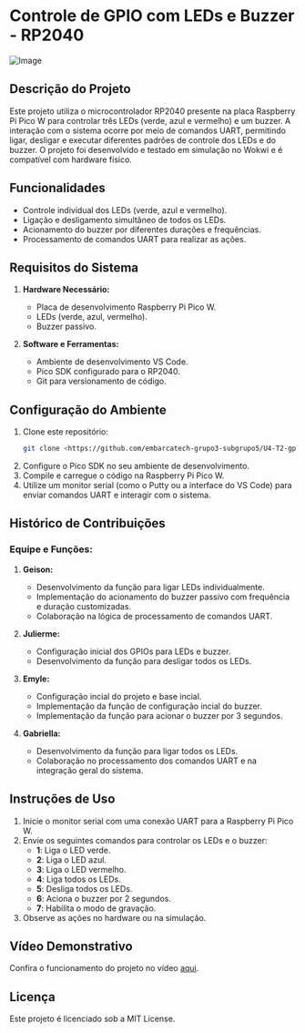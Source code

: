 # Controle de GPIO com LEDs e Buzzer - RP2040

![Image](https://github.com/user-attachments/assets/d50b85b8-d484-4839-93d8-4390087bf2cf)

## Descrição do Projeto
Este projeto utiliza o microcontrolador RP2040 presente na placa Raspberry Pi Pico W para controlar três LEDs (verde, azul e vermelho) e um buzzer. A interação com o sistema ocorre por meio de comandos UART, permitindo ligar, desligar e executar diferentes padrões de controle dos LEDs e do buzzer. O projeto foi desenvolvido e testado em simulação no Wokwi e é compatível com hardware físico.

## Funcionalidades
- Controle individual dos LEDs (verde, azul e vermelho).
- Ligação e desligamento simultâneo de todos os LEDs.
- Acionamento do buzzer por diferentes durações e frequências.
- Processamento de comandos UART para realizar as ações.

## Requisitos do Sistema
1. **Hardware Necessário:**
   - Placa de desenvolvimento Raspberry Pi Pico W.
   - LEDs (verde, azul, vermelho).
   - Buzzer passivo.

2. **Software e Ferramentas:**
   - Ambiente de desenvolvimento VS Code.
   - Pico SDK configurado para o RP2040.
   - Git para versionamento de código.

## Configuração do Ambiente
1. Clone este repositório:
   ```bash
   git clone <https://github.com/embarcatech-grupo3-subgrupo5/U4-T2-gpio-uart-control>
   ```
2. Configure o Pico SDK no seu ambiente de desenvolvimento.
3. Compile e carregue o código na Raspberry Pi Pico W.
4. Utilize um monitor serial (como o Putty ou a interface do VS Code) para enviar comandos UART e interagir com o sistema.

## Histórico de Contribuições
### **Equipe e Funções:**

1. **Geison:**
   - Desenvolvimento da função para ligar LEDs individualmente.
   - Implementação do acionamento do buzzer passivo com frequência e duração customizadas.
   - Colaboração na lógica de processamento de comandos UART.

2. **Julierme:**
   - Configuração inicial dos GPIOs para LEDs e buzzer.
   - Desenvolvimento da função para desligar todos os LEDs.

3. **Emyle:**
   - Configuração incial do projeto e base incial.
   - Implementação da função de configuração incial do buzzer.
   - Implementação da função para acionar o buzzer por 3 segundos.

4. **Gabriella:**
   - Desenvolvimento da função para ligar todos os LEDs.
   - Colaboração no processamento dos comandos UART e na integração geral do sistema.

## Instruções de Uso
1. Inicie o monitor serial com uma conexão UART para a Raspberry Pi Pico W.
2. Envie os seguintes comandos para controlar os LEDs e o buzzer:
   - **1**: Liga o LED verde.
   - **2**: Liga o LED azul.
   - **3**: Liga o LED vermelho.
   - **4**: Liga todos os LEDs.
   - **5**: Desliga todos os LEDs.
   - **6**: Aciona o buzzer por 2 segundos.
   - **7**: Habilita o modo de gravação.
3. Observe as ações no hardware ou na simulação.

## Vídeo Demonstrativo
Confira o funcionamento do projeto no vídeo [aqui](https://drive.google.com/drive/folders/162CqwnEsd-BY1bFBg7GOnQ0X8qpqYdgB?usp=sharing).

## Licença
Este projeto é licenciado sob a MIT License.

